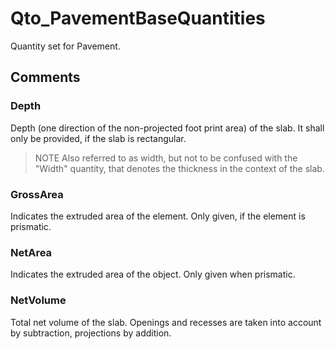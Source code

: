 # Qto_PavementBaseQuantities

Quantity set for Pavement.<!-- end of definition -->

## Comments

### Depth

Depth (one direction of the non-projected foot print area) of the slab. It shall only be provided, if the slab is rectangular.
> NOTE  Also referred to as width, but not to be confused with the "Width" quantity, that denotes the thickness in the context of the slab.

### GrossArea

Indicates the extruded area of the element. Only given, if the element is prismatic.

### NetArea

Indicates the extruded area of the object. Only given when prismatic.

### NetVolume

Total net volume of the slab. Openings and recesses are taken into account by subtraction, projections by addition.

